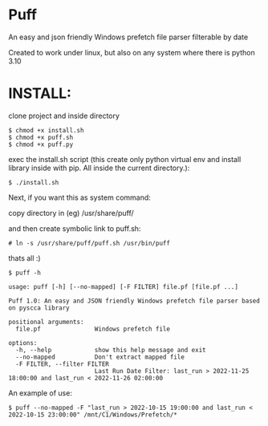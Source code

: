 # Puff
An easy and json friendly Windows prefetch file parser filterable by date

Created to work under linux, but also on any system where there is python 3.10


# INSTALL:
clone project and inside directory 

```
$ chmod +x install.sh
$ chmod +x puff.sh
$ chmod +x puff.py
```

exec the install.sh script (this create only python virtual env and install library inside with pip. All inside the current directory.):
```
$ ./install.sh
```

Next, if you want this as system command:

copy directory in (eg) /usr/share/puff/

and then create symbolic link to puff.sh:

```
# ln -s /usr/share/puff/puff.sh /usr/bin/puff
```

thats all :)


```
$ puff -h

usage: puff [-h] [--no-mapped] [-F FILTER] file.pf [file.pf ...]

Puff 1.0: An easy and JSON friendly Windows prefetch file parser based on pyscca library

positional arguments:
  file.pf               Windows prefetch file

options:
  -h, --help            show this help message and exit
  --no-mapped           Don't extract mapped file
  -F FILTER, --filter FILTER
                        Last Run Date Filter: last_run > 2022-11-25 18:00:00 and last_run < 2022-11-26 02:00:00
```

An example of use:

```
$ puff --no-mapped -F "last_run > 2022-10-15 19:00:00 and last_run < 2022-10-15 23:00:00" /mnt/C1/Windows/Prefetch/*
```
